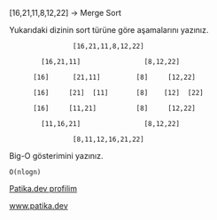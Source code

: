[16,21,11,8,12,22] -> Merge Sort 

Yukarıdaki dizinin sort türüne göre aşamalarını yazınız.

                    [16,21,11,8,12,22]
    
            [16,21,11]                [8,12,22]
            
          [16]      [21,11]         [8]     [12,22]

          [16]     [21]  [11]       [8]    [12]  [22]

          [16]     [11,21]          [8]     [12,22]

            [11,16,21]                [8,12,22]
            
                    [8,11,12,16,21,22]

Big-O gösterimini yazınız.

    O(nlogn)
    
[Patika.dev profilim](https://app.patika.dev/adamblue)

www.patika.dev
